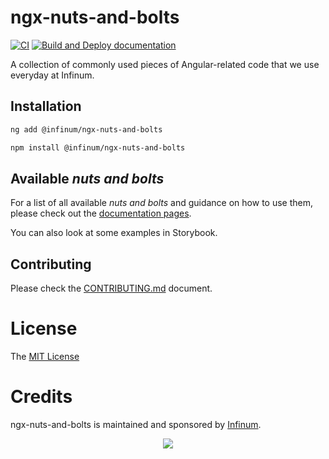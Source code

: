 # ngx-nuts-and-bolts

[![CI](https://github.com/infinum/ngx-nuts-and-bolts/actions/workflows/ci.yml/badge.svg)](https://github.com/infinum/ngx-nuts-and-bolts/actions/workflows/ci.yml)
[![Build and Deploy documentation](https://github.com/infinum/ngx-nuts-and-bolts/actions/workflows/docs.yml/badge.svg)](https://github.com/infinum/ngx-nuts-and-bolts/actions/workflows/docs.yml)

A collection of commonly used pieces of Angular-related code that we use everyday at Infinum.

## Installation

```bash
ng add @infinum/ngx-nuts-and-bolts
```

```bash
npm install @infinum/ngx-nuts-and-bolts
```

## Available _nuts and bolts_

For a list of all available _nuts and bolts_ and guidance on how to use them, please check out the [documentation pages](https://infinum.github.io/ngx-nuts-and-bolts/docs).

You can also look at some examples in Storybook.

## Contributing

Please check the [CONTRIBUTING.md](./CONTRIBUTING.md) document.

# License

The [MIT License](./LICENSE)

# Credits

ngx-nuts-and-bolts is maintained and sponsored by
[Infinum](https://www.infinum.com).

<p align="center">
  <a href='https://infinum.com'>
    <picture>
        <source srcset="https://assets.infinum.com/brand/logo/static/white.svg" media="(prefers-color-scheme: dark)">
        <img src="https://assets.infinum.com/brand/logo/static/default.svg">
    </picture>
  </a>
</p>

